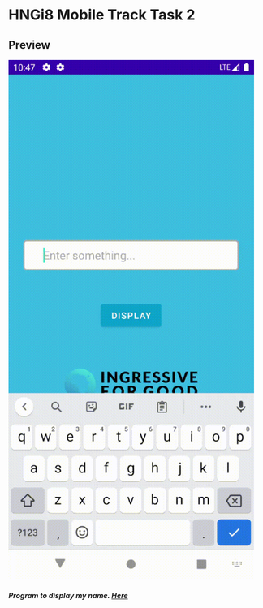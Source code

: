# HNGi8 Mobile Track Task 2

##  Preview

![App Preview](https://github.com/demolaf/HNGi8Task2App/blob/master/Task2.gif)

#####  Program to display my name. [Here](https://github.com/demolaf/HNGi8Task2App/blob/master/MyName.kt)
